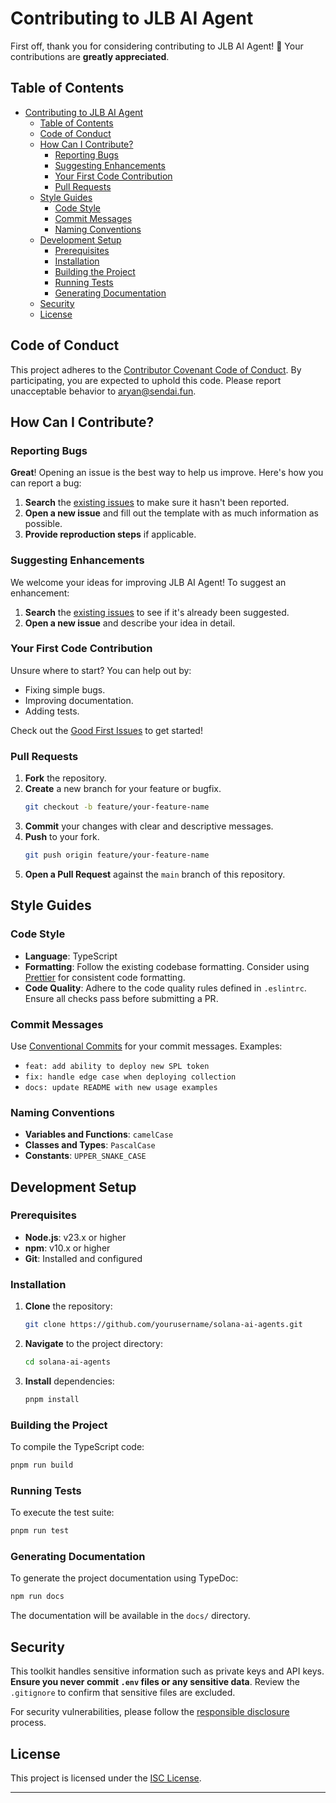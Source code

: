 # Contributing to JLB AI Agent

First off, thank you for considering contributing to JLB AI Agent! 🎉 Your contributions are **greatly appreciated**.

## Table of Contents

- [Contributing to JLB AI Agent](#contributing-to-solana-ai-agents)
  - [Table of Contents](#table-of-contents)
  - [Code of Conduct](#code-of-conduct)
  - [How Can I Contribute?](#how-can-i-contribute)
    - [Reporting Bugs](#reporting-bugs)
    - [Suggesting Enhancements](#suggesting-enhancements)
    - [Your First Code Contribution](#your-first-code-contribution)
    - [Pull Requests](#pull-requests)
  - [Style Guides](#style-guides)
    - [Code Style](#code-style)
    - [Commit Messages](#commit-messages)
    - [Naming Conventions](#naming-conventions)
  - [Development Setup](#development-setup)
    - [Prerequisites](#prerequisites)
    - [Installation](#installation)
    - [Building the Project](#building-the-project)
    - [Running Tests](#running-tests)
    - [Generating Documentation](#generating-documentation)
  - [Security](#security)
  - [License](#license)

## Code of Conduct

This project adheres to the [Contributor Covenant Code of Conduct](https://www.contributor-covenant.org/version/2/0/code_of_conduct/). By participating, you are expected to uphold this code. Please report unacceptable behavior to [aryan@sendai.fun](mailto:aryan@sendai.fun).

## How Can I Contribute?

### Reporting Bugs

**Great**! Opening an issue is the best way to help us improve. Here's how you can report a bug:

1. **Search** the [existing issues](https://github.com/earthzetaorg/solana-ai-agents/issues) to make sure it hasn't been reported.
2. **Open a new issue** and fill out the template with as much information as possible.
3. **Provide reproduction steps** if applicable.

### Suggesting Enhancements

We welcome your ideas for improving JLB AI Agent! To suggest an enhancement:

1. **Search** the [existing issues](https://github.com/earthzetaorg/solana-ai-agents/issues) to see if it's already been suggested.
2. **Open a new issue** and describe your idea in detail.

### Your First Code Contribution

Unsure where to start? You can help out by:

- Fixing simple bugs.
- Improving documentation.
- Adding tests.

Check out the [Good First Issues](https://github.com/earthzetaorg/solana-ai-agents/issues?q=is%3Aissue+is%3Aopen+label%3A%22good+first+issue%22) to get started!

### Pull Requests

1. **Fork** the repository.
2. **Create** a new branch for your feature or bugfix.
   ```bash
   git checkout -b feature/your-feature-name
   ```
3. **Commit** your changes with clear and descriptive messages.
4. **Push** to your fork.
   ```bash
   git push origin feature/your-feature-name
   ```
5. **Open a Pull Request** against the `main` branch of this repository.

## Style Guides

### Code Style

- **Language**: TypeScript
- **Formatting**: Follow the existing codebase formatting. Consider using [Prettier](https://prettier.io/) for consistent code formatting.
- **Code Quality**: Adhere to the code quality rules defined in `.eslintrc`. Ensure all checks pass before submitting a PR.

### Commit Messages

Use [Conventional Commits](https://www.conventionalcommits.org/en/v1.0.0/) for your commit messages. Examples:

- `feat: add ability to deploy new SPL token`
- `fix: handle edge case when deploying collection`
- `docs: update README with new usage examples`

### Naming Conventions

- **Variables and Functions**: `camelCase`
- **Classes and Types**: `PascalCase`
- **Constants**: `UPPER_SNAKE_CASE`

## Development Setup

### Prerequisites

- **Node.js**: v23.x or higher
- **npm**: v10.x or higher
- **Git**: Installed and configured

### Installation

1. **Clone** the repository:
   ```bash
   git clone https://github.com/yourusername/solana-ai-agents.git
   ```
2. **Navigate** to the project directory:
   ```bash
   cd solana-ai-agents
   ```
3. **Install** dependencies:
   ```bash
   pnpm install
   ```

### Building the Project

To compile the TypeScript code:

```bash
pnpm run build
```

### Running Tests

To execute the test suite:

```bash
pnpm run test
```

### Generating Documentation

To generate the project documentation using TypeDoc:

```bash
npm run docs
```

The documentation will be available in the `docs/` directory.

## Security

This toolkit handles sensitive information such as private keys and API keys. **Ensure you never commit `.env` files or any sensitive data**. Review the `.gitignore` to confirm that sensitive files are excluded.

For security vulnerabilities, please follow the [responsible disclosure](mailto:aryan@sendai.fun) process.

## License

This project is licensed under the [ISC License](LICENSE).

---
